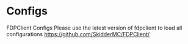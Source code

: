 # Configs
FDPClient Configs
Please use the latest version of fdpclient to load all configurations
https://github.com/SkidderMC/FDPClient/
